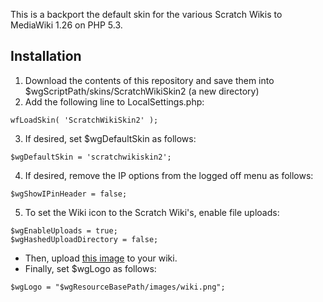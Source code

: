 This is a backport the default skin for the various Scratch Wikis to MediaWiki 1.26 on PHP 5.3.

## Installation
1. Download the contents of this repository and save them into $wgScriptPath/skins/ScratchWikiSkin2 (a new directory)
2. Add the following line to LocalSettings.php:
```
wfLoadSkin( 'ScratchWikiSkin2' );
```
3. If desired, set $wgDefaultSkin as follows:
```
$wgDefaultSkin = 'scratchwikiskin2';
```
4. If desired, remove the IP options from the logged off menu as follows:
```
$wgShowIPinHeader = false;
```
5. To set the Wiki icon to the Scratch Wiki's, enable file uploads:
```
$wgEnableUploads = true;
$wgHashedUploadDirectory = false;
```
- Then, upload [this image](https://en.scratch-wiki.info/wiki/File:Wiki.png) to your wiki.
- Finally, set $wgLogo as follows:
```
$wgLogo = "$wgResourceBasePath/images/wiki.png";
```
